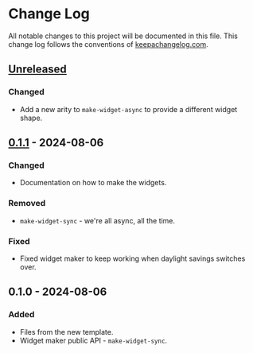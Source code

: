 # Change Log
All notable changes to this project will be documented in this file. This change log follows the conventions of [keepachangelog.com](http://keepachangelog.com/).

## [Unreleased]
### Changed
- Add a new arity to `make-widget-async` to provide a different widget shape.

## [0.1.1] - 2024-08-06
### Changed
- Documentation on how to make the widgets.

### Removed
- `make-widget-sync` - we're all async, all the time.

### Fixed
- Fixed widget maker to keep working when daylight savings switches over.

## 0.1.0 - 2024-08-06
### Added
- Files from the new template.
- Widget maker public API - `make-widget-sync`.

[Unreleased]: https://sourcehost.site/your-name/web-dev/compare/0.1.1...HEAD
[0.1.1]: https://sourcehost.site/your-name/web-dev/compare/0.1.0...0.1.1
